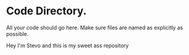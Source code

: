 # Code Directory. 
All your code should go here. Make sure files are named as explicitly as possible.

Hey I'm Stevo and this is my sweet ass repository